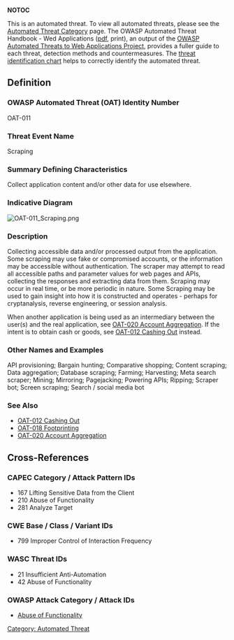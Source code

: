 __NOTOC__

This is an automated threat. To view all automated threats, please see
the [Automated Threat Category](:Category:Automated_Threat "wikilink")
page. The OWASP Automated Threat Handbook - Wed Applications
([pdf](https://www.owasp.org/index.php/File:Automated-threat-handbook.pdf),
print), an output of the [OWASP Automated Threats to Web Applications
Project](OWASP_Automated_Threats_to_Web_Applications "wikilink"),
provides a fuller guide to each threat, detection methods and
countermeasures. The [threat identification
chart](https://www.owasp.org/index.php/File:Oat-ontology-decision-chart.pdf)
helps to correctly identify the automated threat.

## Definition

### OWASP Automated Threat (OAT) Identity Number

OAT-011

### Threat Event Name

Scraping

### Summary Defining Characteristics

Collect application content and/or other data for use elsewhere.

### Indicative Diagram

![OAT-011_Scraping.png](OAT-011_Scraping.png "OAT-011_Scraping.png")

### Description

Collecting accessible data and/or processed output from the application.
Some scraping may use fake or compromised accounts, or the information
may be accessible without authentication. The scraper may attempt to
read all accessible paths and parameter values for web pages and APIs,
collecting the responses and extracting data from them. Scraping may
occur in real time, or be more periodic in nature. Some Scraping may be
used to gain insight into how it is constructed and operates - perhaps
for cryptanalysis, reverse engineering, or session analysis.

When another application is being used as an intermediary between the
user(s) and the real application, see [OAT-020 Account
Aggregation](OAT-020_Account_Aggregation "wikilink"). If the intent is
to obtain cash or goods, see [OAT-012 Cashing
Out](OAT-012_Cashing_Out "wikilink") instead.

### Other Names and Examples

API provisioning; Bargain hunting; Comparative shopping; Content
scraping; Data aggregation; Database scraping; Farming; Harvesting; Meta
search scraper; Mining; Mirroring; Pagejacking; Powering APIs; Ripping;
Scraper bot; Screen scraping; Search / social media bot

### See Also

  - [OAT-012 Cashing Out](OAT-012_Cashing_Out "wikilink")
  - [OAT-018 Footprinting](OAT-018_Footprinting "wikilink")
  - [OAT-020 Account
    Aggregation](OAT-020_Account_Aggregation "wikilink")

## Cross-References

### CAPEC Category / Attack Pattern IDs

  - 167 Lifting Sensitive Data from the Client
  - 210 Abuse of Functionality
  - 281 Analyze Target

### CWE Base / Class / Variant IDs

  - 799 Improper Control of Interaction Frequency

### WASC Threat IDs

  - 21 Insufficient Anti-Automation
  - 42 Abuse of Functionality

### OWASP Attack Category / Attack IDs

  - [Abuse of
    Functionality](:Category:Abuse_of_Functionality "wikilink")

[Category: Automated Threat](Category:_Automated_Threat "wikilink")